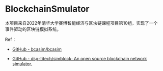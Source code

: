 # BlockchainSmulator

本项目来自2022年清华大学赛博智能经济与区块链课程项目第10组，实现了一个事件驱动的区块链模拟系统。

Ref：

- [GitHub - bcasim/bcasim](https://github.com/bcasim/bcasim)

- [GitHub - dsg-titech/simblock: An open source blockchain network simulator.](https://github.com/dsg-titech/simblock)
